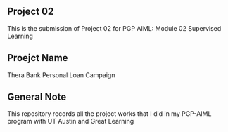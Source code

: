 ## Project 02
This is the submission of Project 02 for PGP AIML: Module 02 Supervised Learning

## Proejct Name
Thera Bank Personal Loan Campaign

## General Note
This repository records all the project works that I did in my PGP-AIML program with UT Austin and Great Learning
